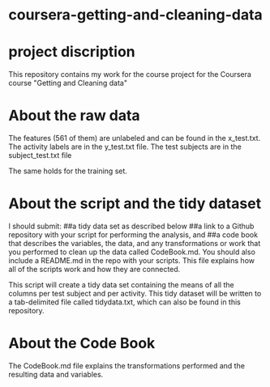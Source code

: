 coursera-getting-and-cleaning-data
==================================
# project discription

This repository contains my work for the course project for the Coursera course "Getting and Cleaning data"

# About the raw data

The features (561 of them) are unlabeled and can be found in the x_test.txt. The activity labels are in the y_test.txt file. The test subjects are in the subject_test.txt file

The same holds for the training set.

# About the script and the tidy dataset

I should submit:
##a tidy data set as described below
##a link to a Github repository with your script for performing the analysis, and
##a code book that describes the variables, the data, and any transformations or work that you performed to clean up the data called CodeBook.md. You should also include a README.md in the repo with your scripts. This file explains how all of the scripts work and how they are connected.

This  script will create a tidy data set containing the means of all the columns per test subject and per activity. This tidy dataset will be written to a tab-delimited file called tidydata.txt, which can also be found in this repository.

# About the Code Book

The CodeBook.md file explains the transformations performed and the resulting data and variables.
